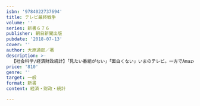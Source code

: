 ```yaml
---
isbn: '9784022737694'
title: テレビ最終戦争
volume: ''
series: 新書６７６
publisher: 朝日新聞出版
pubdate: '2018-07-13'
cover: ''
author: 大原通郎／著
description: >-
  【社会科学/経済財政統計】「見たい番組がない」「面白くない」いまのテレビ。一方でAmazon、ネットフリックスが日本の放送業界をのみ込もうとしている。再生の道はあるのか？　米国巨大メディア企業の動向を探りながら、"メディアの王様"テレビの未来を見通す。
price: '810'
genre: ''
target: 一般
format: 新書
content: 経済・財政・統計

---
```

